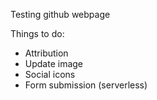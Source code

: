 Testing github webpage

Things to do:
* Attribution
* Update image
* Social icons
* Form submission (serverless)